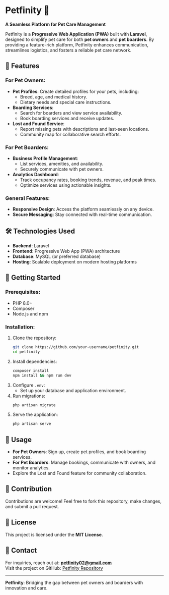 
# Petfinity 🐾  
**A Seamless Platform for Pet Care Management**  

Petfinity is a **Progressive Web Application (PWA)** built with **Laravel**, designed to simplify pet care for both **pet owners** and **pet boarders**. By providing a feature-rich platform, Petfinity enhances communication, streamlines logistics, and fosters a reliable pet care network.  

## 🌟 Features  

### For Pet Owners:  
- **Pet Profiles**: Create detailed profiles for your pets, including:  
  - Breed, age, and medical history.  
  - Dietary needs and special care instructions.  
- **Boarding Services**:  
  - Search for boarders and view service availability.  
  - Book boarding services and receive updates.  
- **Lost and Found Service**:  
  - Report missing pets with descriptions and last-seen locations.  
  - Community map for collaborative search efforts.  

### For Pet Boarders:  
- **Business Profile Management**:  
  - List services, amenities, and availability.  
  - Securely communicate with pet owners.  
- **Analytics Dashboard**:  
  - Track occupancy rates, booking trends, revenue, and peak times.  
  - Optimize services using actionable insights.  

### General Features:  
- **Responsive Design**: Access the platform seamlessly on any device.  
- **Secure Messaging**: Stay connected with real-time communication.  

## 🛠️ Technologies Used  
- **Backend**: Laravel  
- **Frontend**: Progressive Web App (PWA) architecture  
- **Database**: MySQL (or preferred database)  
- **Hosting**: Scalable deployment on modern hosting platforms  

## 📌 Getting Started  

### Prerequisites:  
- PHP 8.0+  
- Composer  
- Node.js and npm  

### Installation:  
1. Clone the repository:  
   ```bash  
   git clone https://github.com/your-username/petfinity.git  
   cd petfinity  
   ```  
2. Install dependencies:  
   ```bash  
   composer install  
   npm install && npm run dev  
   ```  
3. Configure `.env`:  
   - Set up your database and application environment.  
4. Run migrations:  
   ```bash  
   php artisan migrate  
   ```  
5. Serve the application:  
   ```bash  
   php artisan serve  
   ```  

## 📖 Usage  
- **For Pet Owners**: Sign up, create pet profiles, and book boarding services.  
- **For Pet Boarders**: Manage bookings, communicate with owners, and monitor analytics.  
- Explore the Lost and Found feature for community collaboration.  

## 🤝 Contribution  
Contributions are welcome! Feel free to fork this repository, make changes, and submit a pull request.  

## 📜 License  
This project is licensed under the **MIT License**.  

## 📧 Contact  
For inquiries, reach out at: **petfinity02@gmail.com**  
Visit the project on GitHub: [Petfinity Repository](https://github.com/your-username/petfinity)  

---  

**Petfinity**: Bridging the gap between pet owners and boarders with innovation and care.  
